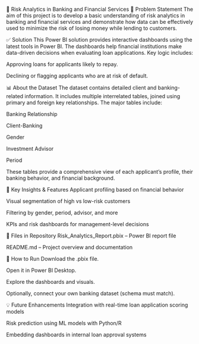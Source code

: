 🏦 Risk Analytics in Banking and Financial Services
📌 Problem Statement
The aim of this project is to develop a basic understanding of risk analytics in banking and financial services and demonstrate how data can be effectively used to minimize the risk of losing money while lending to customers.

✅ Solution
This Power BI solution provides interactive dashboards using the latest tools in Power BI. The dashboards help financial institutions make data-driven decisions when evaluating loan applications. Key logic includes:

Approving loans for applicants likely to repay.

Declining or flagging applicants who are at risk of default.

📊 About the Dataset
The dataset contains detailed client and banking-related information. It includes multiple interrelated tables, joined using primary and foreign key relationships. The major tables include:

Banking Relationship

Client-Banking

Gender

Investment Advisor

Period

These tables provide a comprehensive view of each applicant’s profile, their banking behavior, and financial background.

🧠 Key Insights & Features
Applicant profiling based on financial behavior

Visual segmentation of high vs low-risk customers

Filtering by gender, period, advisor, and more

KPIs and risk dashboards for management-level decisions

📂 Files in Repository
Risk_Analytics_Report.pbix – Power BI report file

README.md – Project overview and documentation

🚀 How to Run
Download the .pbix file.

Open it in Power BI Desktop.

Explore the dashboards and visuals.

Optionally, connect your own banking dataset (schema must match).

💡 Future Enhancements
Integration with real-time loan application scoring models

Risk prediction using ML models with Python/R

Embedding dashboards in internal loan approval systems
